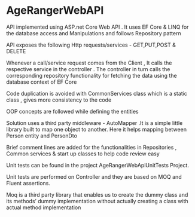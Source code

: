 # AgeRangerWebAPI

API implemented using ASP.net Core Web API . 
It uses EF Core & LINQ for the database access and Manipulations and follows Repository pattern

API exposes the following Http requests/services - GET,PUT,POST & DELETE 

Whenever a call/service request comes from the Client , It calls the respective service in the controller .
The controller in turn calls the corresponding repository functionality for fetching the data using the 
database context of EF Core

Code duplication is avoided with CommonServices class which is a static class , gives more consistency to the code

OOP concepts are followed while defining the entities

Solution uses a third party middleware - AutoMapper .It is a simple little library built to map one object to another. 
Here it helps mapping between Person entity and PersonDto

Brief comment lines are added for the functionalities in Repositories , Common services & start up classes to help 
code review easy

Unit tests can be found in the project AgeRangerWebApiUnitTests Project.

Unit tests are performed on Controller and they are based on MOQ and Fluent assertions.

Moq is a third party library that enables us to create the dummy class and its methods’ dummy implementation without actually creating a class with actual method implementation
